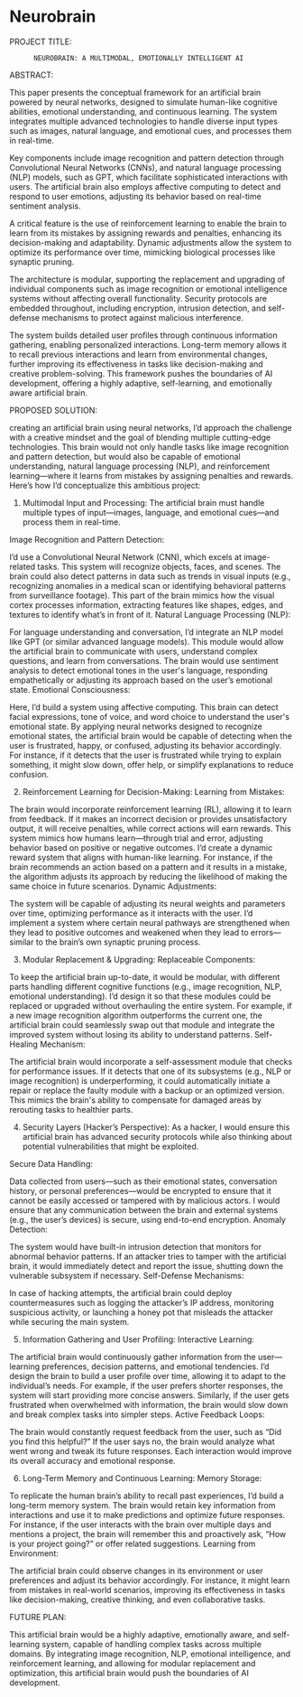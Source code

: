# Neurobrain
PROJECT TITLE: 

          NEUROBRAIN: A MULTIMODAL, EMOTIONALLY INTELLIGENT AI

ABSTRACT:

This paper presents the conceptual framework for an artificial brain powered by neural networks, designed to simulate human-like cognitive abilities, emotional understanding, and continuous learning. The system integrates multiple advanced technologies to handle diverse input types such as images, natural language, and emotional cues, and processes them in real-time.

Key components include image recognition and pattern detection through Convolutional Neural Networks (CNNs), and natural language processing (NLP) models, such as GPT, which facilitate sophisticated interactions with users. The artificial brain also employs affective computing to detect and respond to user emotions, adjusting its behavior based on real-time sentiment analysis.

A critical feature is the use of reinforcement learning to enable the brain to learn from its mistakes by assigning rewards and penalties, enhancing its decision-making and adaptability. Dynamic adjustments allow the system to optimize its performance over time, mimicking biological processes like synaptic pruning.

The architecture is modular, supporting the replacement and upgrading of individual components such as image recognition or emotional intelligence systems without affecting overall functionality. Security protocols are embedded throughout, including encryption, intrusion detection, and self-defense mechanisms to protect against malicious interference.

The system builds detailed user profiles through continuous information gathering, enabling personalized interactions. Long-term memory allows it to recall previous interactions and learn from environmental changes, further improving its effectiveness in tasks like decision-making and creative problem-solving. This framework pushes the boundaries of AI development, offering a highly adaptive, self-learning, and emotionally aware artificial brain.

PROPOSED SOLUTION:

 creating an artificial brain using neural networks, I’d approach the challenge with a creative mindset and the goal of blending multiple cutting-edge technologies. This brain would not only handle tasks like image recognition and pattern detection, but would also be capable of emotional understanding, natural language processing (NLP), and reinforcement learning—where it learns from mistakes by assigning penalties and rewards. Here’s how I’d conceptualize this ambitious project:

1. Multimodal Input and Processing:
The artificial brain must handle multiple types of input—images, language, and emotional cues—and process them in real-time.

Image Recognition and Pattern Detection:

I’d use a Convolutional Neural Network (CNN), which excels at image-related tasks. This system will recognize objects, faces, and scenes. The brain could also detect patterns in data such as trends in visual inputs (e.g., recognizing anomalies in a medical scan or identifying behavioral patterns from surveillance footage).
This part of the brain mimics how the visual cortex processes information, extracting features like shapes, edges, and textures to identify what’s in front of it.
Natural Language Processing (NLP):

For language understanding and conversation, I’d integrate an NLP model like GPT (or similar advanced language models). This module would allow the artificial brain to communicate with users, understand complex questions, and learn from conversations.
The brain would use sentiment analysis to detect emotional tones in the user's language, responding empathetically or adjusting its approach based on the user’s emotional state.
Emotional Consciousness:

Here, I’d build a system using affective computing. This brain can detect facial expressions, tone of voice, and word choice to understand the user's emotional state.
By applying neural networks designed to recognize emotional states, the artificial brain would be capable of detecting when the user is frustrated, happy, or confused, adjusting its behavior accordingly.
For instance, if it detects that the user is frustrated while trying to explain something, it might slow down, offer help, or simplify explanations to reduce confusion.

2. Reinforcement Learning for Decision-Making:
Learning from Mistakes:

The brain would incorporate reinforcement learning (RL), allowing it to learn from feedback. If it makes an incorrect decision or provides unsatisfactory output, it will receive penalties, while correct actions will earn rewards.
This system mimics how humans learn—through trial and error, adjusting behavior based on positive or negative outcomes. I’d create a dynamic reward system that aligns with human-like learning.
For instance, if the brain recommends an action based on a pattern and it results in a mistake, the algorithm adjusts its approach by reducing the likelihood of making the same choice in future scenarios.
Dynamic Adjustments:

The system will be capable of adjusting its neural weights and parameters over time, optimizing performance as it interacts with the user.
I’d implement a system where certain neural pathways are strengthened when they lead to positive outcomes and weakened when they lead to errors—similar to the brain’s own synaptic pruning process.

3. Modular Replacement & Upgrading:
Replaceable Components:

To keep the artificial brain up-to-date, it would be modular, with different parts handling different cognitive functions (e.g., image recognition, NLP, emotional understanding). I’d design it so that these modules could be replaced or upgraded without overhauling the entire system.
For example, if a new image recognition algorithm outperforms the current one, the artificial brain could seamlessly swap out that module and integrate the improved system without losing its ability to understand patterns.
Self-Healing Mechanism:

The artificial brain would incorporate a self-assessment module that checks for performance issues. If it detects that one of its subsystems (e.g., NLP or image recognition) is underperforming, it could automatically initiate a repair or replace the faulty module with a backup or an optimized version.
This mimics the brain's ability to compensate for damaged areas by rerouting tasks to healthier parts.

4. Security Layers (Hacker’s Perspective):
As a hacker, I would ensure this artificial brain has advanced security protocols while also thinking about potential vulnerabilities that might be exploited.

Secure Data Handling:

Data collected from users—such as their emotional states, conversation history, or personal preferences—would be encrypted to ensure that it cannot be easily accessed or tampered with by malicious actors.
I would ensure that any communication between the brain and external systems (e.g., the user’s devices) is secure, using end-to-end encryption.
Anomaly Detection:

The system would have built-in intrusion detection that monitors for abnormal behavior patterns. If an attacker tries to tamper with the artificial brain, it would immediately detect and report the issue, shutting down the vulnerable subsystem if necessary.
Self-Defense Mechanisms:

In case of hacking attempts, the artificial brain could deploy countermeasures such as logging the attacker’s IP address, monitoring suspicious activity, or launching a honey pot that misleads the attacker while securing the main system.

5. Information Gathering and User Profiling:
Interactive Learning:

The artificial brain would continuously gather information from the user—learning preferences, decision patterns, and emotional tendencies.
I’d design the brain to build a user profile over time, allowing it to adapt to the individual’s needs. For example, if the user prefers shorter responses, the system will start providing more concise answers. Similarly, if the user gets frustrated when overwhelmed with information, the brain would slow down and break complex tasks into simpler steps.
Active Feedback Loops:

The brain would constantly request feedback from the user, such as “Did you find this helpful?” If the user says no, the brain would analyze what went wrong and tweak its future responses. Each interaction would improve its overall accuracy and emotional response.

6. Long-Term Memory and Continuous Learning:
Memory Storage:

To replicate the human brain’s ability to recall past experiences, I’d build a long-term memory system. The brain would retain key information from interactions and use it to make predictions and optimize future responses.
For instance, if the user interacts with the brain over multiple days and mentions a project, the brain will remember this and proactively ask, “How is your project going?” or offer related suggestions.
Learning from Environment:

The artificial brain could observe changes in its environment or user preferences and adjust its behavior accordingly. For instance, it might learn from mistakes in real-world scenarios, improving its effectiveness in tasks like decision-making, creative thinking, and even collaborative tasks.

FUTURE PLAN:

This artificial brain would be a highly adaptive, emotionally aware, and self-learning system, capable of handling complex tasks across multiple domains. By integrating image recognition, NLP, emotional intelligence, and reinforcement learning, and allowing for modular replacement and optimization, this artificial brain would push the boundaries of AI development.

